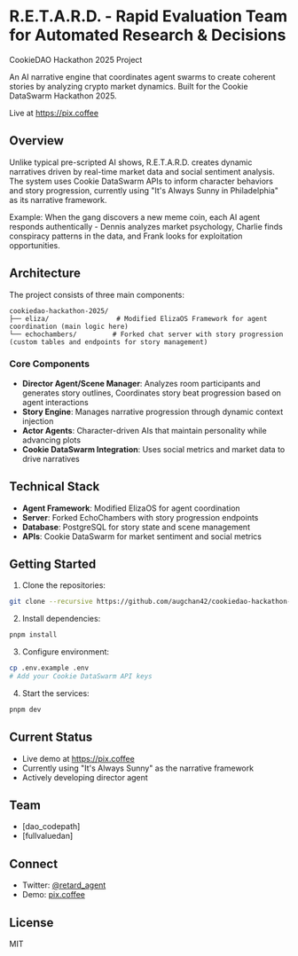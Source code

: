 # R.E.T.A.R.D. - Rapid Evaluation Team for Automated Research & Decisions
CookieDAO Hackathon 2025 Project

An AI narrative engine that coordinates agent swarms to create coherent stories by analyzing crypto market dynamics. Built for the Cookie DataSwarm Hackathon 2025.

Live at https://pix.coffee

## Overview

Unlike typical pre-scripted AI shows, R.E.T.A.R.D. creates dynamic narratives driven by real-time market data and social sentiment analysis. The system uses Cookie DataSwarm APIs to inform character behaviors and story progression, currently using "It's Always Sunny in Philadelphia" as its narrative framework.

Example: When the gang discovers a new meme coin, each AI agent responds authentically - Dennis analyzes market psychology, Charlie finds conspiracy patterns in the data, and Frank looks for exploitation opportunities.

## Architecture

The project consists of three main components:

```
cookiedao-hackathon-2025/
├── eliza/                 # Modified ElizaOS Framework for agent coordination (main logic here)
└── echochambers/         # Forked chat server with story progression (custom tables and endpoints for story management)
```

### Core Components

- **Director Agent/Scene Manager**: Analyzes room participants and generates story outlines, Coordinates story beat progression based on agent interactions
- **Story Engine**: Manages narrative progression through dynamic context injection
- **Actor Agents**: Character-driven AIs that maintain personality while advancing plots
- **Cookie DataSwarm Integration**: Uses social metrics and market data to drive narratives

## Technical Stack

- **Agent Framework**: Modified ElizaOS for agent coordination
- **Server**: Forked EchoChambers with story progression endpoints
- **Database**: PostgreSQL for story state and scene management
- **APIs**: Cookie DataSwarm for market sentiment and social metrics

## Getting Started

1. Clone the repositories:
```bash
git clone --recursive https://github.com/augchan42/cookiedao-hackathon-2025.git
```

2. Install dependencies:
```bash
pnpm install
```

3. Configure environment:
```bash
cp .env.example .env
# Add your Cookie DataSwarm API keys
```

4. Start the services:
```bash
pnpm dev
```

## Current Status

- Live demo at https://pix.coffee
- Currently using "It's Always Sunny" as the narrative framework
- Actively developing director agent

## Team

- [dao_codepath]
- [fullvaluedan] 

## Connect

- Twitter: [@retard_agent](https://twitter.com/retard_agent)
- Demo: [pix.coffee](https://pix.coffee)

## License

MIT